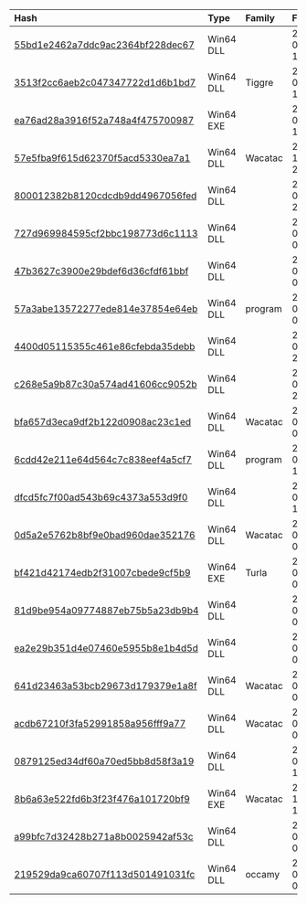 |Hash|Type|Family|First_Seen|Name|
|:--|:--|:--|:--|:--|
|[55bd1e2462a7ddc9ac2364bf228dec67](https://www.virustotal.com/gui/file/55bd1e2462a7ddc9ac2364bf228dec67)|Win64 DLL||2022-03-26 18:02:23| |
|[3513f2cc6aeb2c047347722d1d6b1bd7](https://www.virustotal.com/gui/file/3513f2cc6aeb2c047347722d1d6b1bd7)|Win64 DLL|Tiggre|2022-03-24 11:51:56|C:\ProgramData\Microsoft\Crypto\log.dll|
|[ea76ad28a3916f52a748a4f475700987](https://www.virustotal.com/gui/file/ea76ad28a3916f52a748a4f475700987)|Win64 EXE||2022-03-24 11:43:32|a428351dcb235b16dc5190c108e6734b09c3b7be93c0ef3d838cf91641b328b3.bin|
|[57e5fba9f615d62370f5acd5330ea7a1](https://www.virustotal.com/gui/file/57e5fba9f615d62370f5acd5330ea7a1)|Win64 DLL|Wacatac|2021-11-23 21:16:55| |
|[800012382b8120cdcdb9dd4967056fed](https://www.virustotal.com/gui/file/800012382b8120cdcdb9dd4967056fed)|Win64 DLL||2021-09-14 23:29:35|800012382b8120cdcdb9dd4967056fed.virus|
|[727d969984595cf2bbc198773d6c1113](https://www.virustotal.com/gui/file/727d969984595cf2bbc198773d6c1113)|Win64 DLL||2021-08-12 04:41:45| |
|[47b3627c3900e29bdef6d36cfdf61bbf](https://www.virustotal.com/gui/file/47b3627c3900e29bdef6d36cfdf61bbf)|Win64 DLL||2021-07-27 04:50:15|ee0f0728298d82d776d8aea6acb74b05b0fc0662b547b2808a21b96102d491f4.bin|
|[57a3abe13572277ede814e37854e64eb](https://www.virustotal.com/gui/file/57a3abe13572277ede814e37854e64eb)|Win64 DLL|program|2021-06-24 07:54:19|C:\ProgramData\spptools\kb5135875.dll|
|[4400d05115355c461e86cfebda35debb](https://www.virustotal.com/gui/file/4400d05115355c461e86cfebda35debb)|Win64 DLL||2021-04-12 20:37:25|4400d05115355c461e86cfebda35debb.virus|
|[c268e5a9b87c30a574ad41606cc9052b](https://www.virustotal.com/gui/file/c268e5a9b87c30a574ad41606cc9052b)|Win64 DLL||2021-04-12 20:35:20|c268e5a9b87c30a574ad41606cc9052b.virus|
|[bfa657d3eca9df2b122d0908ac23c1ed](https://www.virustotal.com/gui/file/bfa657d3eca9df2b122d0908ac23c1ed)|Win64 DLL|Wacatac|2021-04-08 05:46:09|WeChatApi.dll|
|[6cdd42e211e64d564c7c838eef4a5cf7](https://www.virustotal.com/gui/file/6cdd42e211e64d564c7c838eef4a5cf7)|Win64 DLL|program|2021-03-24 16:55:24|6cdd42e211e64d564c7c838eef4a5cf7.virus|
|[dfcd5fc7f00ad543b69c4373a553d9f0](https://www.virustotal.com/gui/file/dfcd5fc7f00ad543b69c4373a553d9f0)|Win64 DLL||2021-03-24 16:52:35|H:\Share_1\ZipOfVirus\2021\3\samples\dll64\d\virussign.com_dfcd5fc7f00ad543b69c4373a553d9f0.vir|
|[0d5a2e5762b8bf9e0bad960dae352176](https://www.virustotal.com/gui/file/0d5a2e5762b8bf9e0bad960dae352176)|Win64 DLL|Wacatac|2021-03-16 07:10:56|C:\ProgramData\log.dll|
|[bf421d42174edb2f31007cbede9cf5b9](https://www.virustotal.com/gui/file/bf421d42174edb2f31007cbede9cf5b9)|Win64 EXE|Turla|2021-03-08 02:02:39|bf421d42174edb2f31007cbede9cf5b9.virus|
|[81d9be954a09774887eb75b5a23db9b4](https://www.virustotal.com/gui/file/81d9be954a09774887eb75b5a23db9b4)|Win64 DLL||2021-03-07 06:05:23|c:\windows\system32\jlch34858.dll|
|[ea2e29b351d4e07460e5955b8e1b4d5d](https://www.virustotal.com/gui/file/ea2e29b351d4e07460e5955b8e1b4d5d)|Win64 DLL||2021-03-05 07:30:34|ea2e29b351d4e07460e5955b8e1b4d5d.virus|
|[641d23463a53bcb29673d179379e1a8f](https://www.virustotal.com/gui/file/641d23463a53bcb29673d179379e1a8f)|Win64 DLL|Wacatac|2021-02-03 04:55:12|wsc.dll|
|[acdb67210f3fa52991858a956fff9a77](https://www.virustotal.com/gui/file/acdb67210f3fa52991858a956fff9a77)|Win64 DLL|Wacatac|2021-02-03 04:55:11|logexts.dll|
|[0879125ed34df60a70ed5bb8d58f3a19](https://www.virustotal.com/gui/file/0879125ed34df60a70ed5bb8d58f3a19)|Win64 DLL||2021-02-01 13:10:10|cyfojgen_fm.dat|
|[8b6a63e522fd6b3f23f476a101720bf9](https://www.virustotal.com/gui/file/8b6a63e522fd6b3f23f476a101720bf9)|Win64 EXE|Wacatac|2020-12-06 16:34:11|f95441b1cd6399887e99dbe6aa0ceb0ca907e8175192e71f8f1a4cca49e8fc82.bin|
|[a99bfc7d32428b271a8b0025942af53c](https://www.virustotal.com/gui/file/a99bfc7d32428b271a8b0025942af53c)|Win64 DLL||2020-08-13 03:41:44|725e252b9a759587bffe569832c002108b57127dbdc4ed7bddfec04c6a2e1d41.bin|
|[219529da9ca60707f113d501491031fc](https://www.virustotal.com/gui/file/219529da9ca60707f113d501491031fc)|Win64 DLL|occamy|2016-06-01 05:06:33|Internet Router Service KLPlugin|
